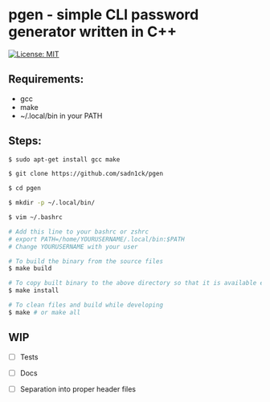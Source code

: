 # pgen - simple CLI password generator written in C++

 
[![License: MIT](https://img.shields.io/badge/License-MIT-yellow.svg)](LICENSE)


## Requirements: 
- gcc
- make
- ~/.local/bin in your PATH

## Steps:
```bash
$ sudo apt-get install gcc make

$ git clone https://github.com/sadn1ck/pgen

$ cd pgen

$ mkdir -p ~/.local/bin/

$ vim ~/.bashrc

# Add this line to your bashrc or zshrc
# export PATH=/home/YOURUSERNAME/.local/bin:$PATH
# Change YOURUSERNAME with your user

# To build the binary from the source files
$ make build

# To copy built binary to the above directory so that it is available everywhere
$ make install

# To clean files and build while developing
$ make # or make all
```

## WIP
- [ ] Tests
- [ ] Docs 
- [ ] Separation into proper header files

